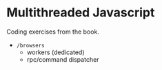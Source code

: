 # Multithreaded Javascript

Coding exercises from the book.

- `/browsers`
  - workers (dedicated)
  - rpc/command dispatcher